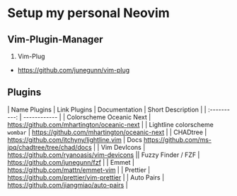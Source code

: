 # Setup my personal Neovim

## Vim-Plugin-Manager

1. Vim-Plug

- https://github.com/junegunn/vim-plug

## Plugins

| Name Plugins | Link Plugins | Documentation | Short Description |
| :----------: | ------------ |
| Colorscheme Oceanic Next | https://github.com/mhartington/oceanic-next |
| Lightline colorscheme `wombar` | https://github.com/mhartington/oceanic-next |
| CHADtree | https://github.com/itchyny/lightline.vim | Docs https://github.com/ms-jpq/chadtree/tree/chad/docs |
| Vim DevIcons | https://github.com/ryanoasis/vim-devicons || Fuzzy Finder / FZF | https://github.com/junegunn/fzf |
| Emmet | https://github.com/mattn/emmet-vim |
| Prettier | https://github.com/prettier/vim-prettier |
| Auto Pairs | https://github.com/jiangmiao/auto-pairs |

